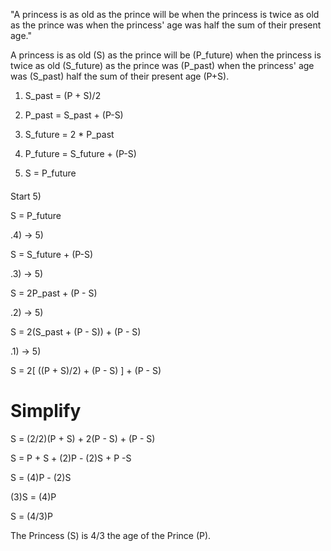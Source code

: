"A princess is as old as the prince will be when the princess is twice as old as the prince was when the princess' age was half the sum of their present age."

A princess is as old (S) as the prince will be (P_future) when the princess is twice as old (S_future) as the prince was (P_past) when the princess' age was (S_past) half the sum of their present age (P+S).

1) S_past = (P + S)/2

2) P_past = S_past + (P-S)

3) S_future = 2 * P_past

4) P_future = S_future + (P-S)

5) S = P_future



#### ####



Start 5)

S = P_future



.4) -> 5)

  S = S_future + (P-S)



.3) -> 5)

  S = 2P_past + (P - S)
  
  
  
.2) -> 5)

  S = 2(S_past + (P - S)) + (P - S)
  
  
  
.1) -> 5)

  S = 2[ ((P + S)/2) + (P - S) ] + (P - S)
  
  
  
# Simplify
S = (2/2)(P + S) + 2(P - S) + (P - S)

S = P + S + (2)P - (2)S + P -S

S = (4)P - (2)S

(3)S = (4)P

S = (4/3)P



The Princess (S) is 4/3 the age of the Prince (P).
